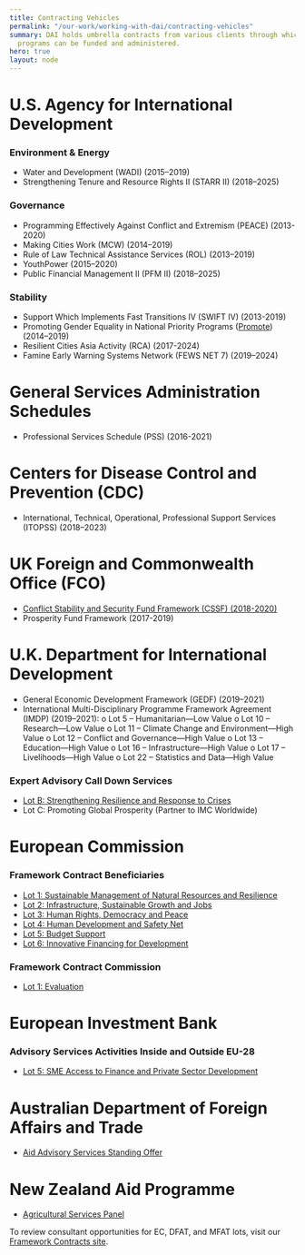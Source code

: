 ```yaml
---
title: Contracting Vehicles
permalink: "/our-work/working-with-dai/contracting-vehicles"
summary: DAI holds umbrella contracts from various clients through which development
  programs can be funded and administered.
hero: true
layout: node
---
```


# U.S. Agency for International Development

### Environment & Energy

* Water and Development (WADI) (2015–2019)
* Strengthening Tenure and Resource Rights II (STARR II) (2018–2025)

### Governance

* Programming Effectively Against Conflict and Extremism (PEACE) (2013-2020)
* Making Cities Work (MCW) (2014–2019)
* Rule of Law Technical Assistance Services (ROL) (2013–2019)
* YouthPower (2015–2020)
* Public Financial Management II (PFM II) (2018–2025)

### Stability

* Support Which Implements Fast Transitions IV (SWIFT IV) (2013-2019)
* Promoting Gender Equality in National Priority Programs ([Promote](http://www.usaid.gov/afghanistan/promote)) (2014–2019)
* Resilient Cities Asia Activity (RCA) (2017-2024)
* Famine Early Warning Systems Network (FEWS NET 7) (2019–2024)

# General Services Administration Schedules

* Professional Services Schedule (PSS) (2016-2021)

# Centers for Disease Control and Prevention (CDC)

* International, Technical, Operational, Professional Support Services (ITOPSS) (2018–2023)

# UK Foreign and Commonwealth Office (FCO)

* [Conflict Stability and Security Fund Framework  (CSSF) (2018-2020)](https://www.dai.com/working-dai/current-procurements/conflict-stability-and-security-fund)
* Prosperity Fund Framework (2017-2019)

# U.K. Department for International Development

* General Economic Development Framework (GEDF) (2019–2021)
* International Multi-Disciplinary Programme Framework Agreement (IMDP) (2019–2021): 
o Lot 5 – Humanitarian—Low Value
o Lot 10 – Research—Low Value
o Lot 11 – Climate Change and Environment—High Value
o Lot 12 – Conflict and Governance—High Value
o Lot 13 – Education—High Value
o Lot 16 – Infrastructure—High Value
o Lot 17 – Livelihoods—High Value
o Lot 22 – Statistics and Data—High Value

### Expert Advisory Call Down Services

* [Lot B: Strengthening Resilience and Response to Crises](https://www.dai.com/our-work/projects/worldwide-expert-advisory-call-down-services-eacds-lot-b-strengthening-resilience-and-response-to-crises)
* Lot C: Promoting Global Prosperity (Partner to IMC Worldwide)

# European Commission

### Framework Contract Beneficiaries

* [Lot 1: Sustainable Management of Natural Resources and Resilience](http://frameworkcontracts.com/lots/siea-1/)
* [Lot 2: Infrastructure, Sustainable Growth and Jobs](http://frameworkcontracts.com/lots/siea-2/)
* [Lot 3: Human Rights, Democracy and Peace](http://frameworkcontracts.com/lots/siea-3/)
* [Lot 4: Human Development and Safety Net](http://frameworkcontracts.com/lots/siea-4/)
* [Lot 5: Budget Support](http://frameworkcontracts.com/lots/siea-5/)
* [Lot 6: Innovative Financing for Development](http://frameworkcontracts.com/lots/siea-6/)

### Framework Contract Commission

* [Lot 1: Evaluation](http://frameworkcontracts.com/lots/ec-com-2015-1/)

# European Investment Bank

### Advisory Services Activities Inside and Outside EU-28

* [Lot 5: SME Access to Finance and Private Sector Development](http://frameworkcontracts.com/lots/eib-5/)

# Australian Department of Foreign Affairs and Trade

* [Aid Advisory Services Standing Offer](http://frameworkcontracts.com/lots/dfat/)

# New Zealand Aid Programme

* [Agricultural Services Panel ](http://frameworkcontracts.com/lots/mfat)

To review consultant opportunities for EC, DFAT, and MFAT lots, visit our [Framework Contracts site](http://frameworkcontracts.com).